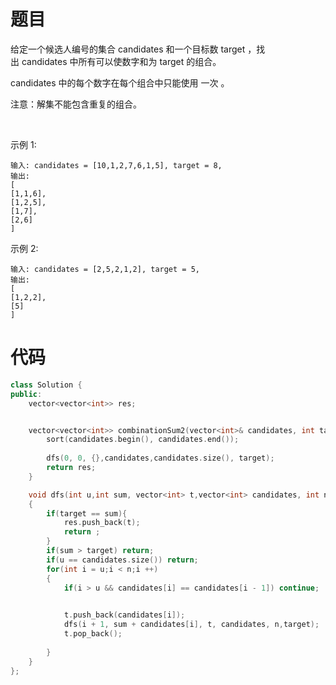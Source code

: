 # 题目
给定一个候选人编号的集合 candidates 和一个目标数 target ，找出 candidates 中所有可以使数字和为 target 的组合。

candidates 中的每个数字在每个组合中只能使用 一次 。

注意：解集不能包含重复的组合。 

 

示例 1:
```
输入: candidates = [10,1,2,7,6,1,5], target = 8,
输出:
[
[1,1,6],
[1,2,5],
[1,7],
[2,6]
]
```
示例 2:
```
输入: candidates = [2,5,2,1,2], target = 5,
输出:
[
[1,2,2],
[5]
]
```
# 代码
```c++
class Solution {
public:
    vector<vector<int>> res;


    vector<vector<int>> combinationSum2(vector<int>& candidates, int target) {
        sort(candidates.begin(), candidates.end());
        
        dfs(0, 0, {},candidates,candidates.size(), target);
        return res;
    }

    void dfs(int u,int sum, vector<int> t,vector<int> candidates, int n,int target)
    {
        if(target == sum){
            res.push_back(t);
            return ;
        }
        if(sum > target) return;
        if(u == candidates.size()) return;
        for(int i = u;i < n;i ++)
        {
            if(i > u && candidates[i] == candidates[i - 1]) continue;

           
            t.push_back(candidates[i]);
            dfs(i + 1, sum + candidates[i], t, candidates, n,target);
            t.pop_back();
            
        }
    }
};
```
